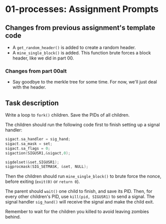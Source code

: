 # 01-processes: Assignment Prompts

## Changes from previous assignment's template code
- A `get_random_header()` is added to create a random header.
- A `mine_single_block()` is added. This function brute forces a block header, like we did in part 00.

### Changes from part 00alt
- Say goodbye to the merkle tree for some time. For now, we'll just deal with the header.

## Task description
Write a loop to `fork()` children. Save the PIDs of all children.

The children should run the following code first to finish setting up a signal handler:

```c
sigact.sa_handler = sig_hand;
sigact.sa_mask = set;
sigact.sa_flags = 0;
sigaction(SIGUSR1,&sigact,0);

sigdelset(&set,SIGUSR1);
sigprocmask(SIG_SETMASK, &set, NULL);
```

Then the children should run `mine_single_block()` to brute force the nonce, before exiting (`exit(0)` or `return 0`).

The parent should `wait()` one child to finish, and save its PID. Then, for every other children's PID, use `kill(pid, SIGUSR1)` to send a signal. The signal handler `sig_hand()` will receive the signal and make the child exit.

Remember to wait for the children you killed to avoid leaving zombies behind.